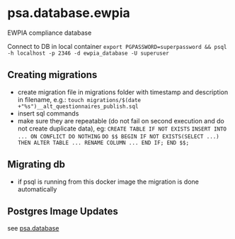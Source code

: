 # psa.database.ewpia

EWPIA compliance database

Connect to DB in local container
`export PGPASSWORD=superpassword && psql -h localhost -p 2346 -d ewpia_database -U superuser`

## Creating migrations

- create migration file in migrations folder with timestamp and description in filename, e.g.:
  `touch migrations/$(date +"%s")__alt_questionnaires_publish.sql`
- insert sql commands
- make sure they are repeatable (do not fail on second execution and do not create duplicate data), eg:
  `CREATE TABLE IF NOT EXISTS`
  `INSERT INTO ... ON CONFLICT DO NOTHING`
  `DO $$ BEGIN IF NOT EXISTS(SELECT ...) THEN ALTER TABLE ... RENAME COLUMN ... END IF; END $$;`

## Migrating db

- if psql is running from this docker image the migration is done automatically

## Postgres Image Updates

see [psa.database](../psa.database)
